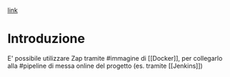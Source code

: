 [link](https://www.zaproxy.org/)
# Introduzione
E' possibile utilizzare Zap tramite #immagine di [[Docker]], per collegarlo alla #pipeline di messa online del progetto (es. tramite [[Jenkins]])
